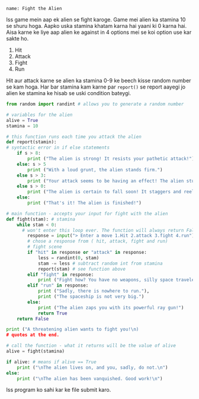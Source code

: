 ```ngMeta
name: Fight the Alien

```

Iss game mein aap ek alien se fight karoge. Game mei alien ka stamina 10 se shuru hoga. Aapko uska stamina khatam karna hai yaani ki 0 karna hai. Aisa karne ke liye aap alien ke against in 4 options mei se koi option use kar sakte ho.

1. Hit
2. Attack
3. Fight
4. Run

Hit aur attack karne se alien ka stamina 0-9 ke beech kisse random number se kam hoga. Har bar stamina kam karne par `report()` se report aayegi jo alien ke stamina ke hisab se uski condition bateygi.

```python
from random import randint # allows you to generate a random number

# variables for the alien
alive = True
stamina = 10

# this function runs each time you attack the alien
def report(stamin):
# syntactic error in if else statements
    if s > 8:
        print ("The alien is strong! It resists your pathetic attack!")
    else: s > 5
        print ("With a loud grunt, the alien stands firm.")
    else s > 3:
        print ("Your attack seems to be having an effect! The alien stumbles!")
    else s > 0:
        print ("The alien is certain to fall soon! It staggers and reels!")
    else:
        print ("That's it! The alien is finished!")

# main function - accepts your input for fight with the alien
def fight(stam): # stamina
    while stam < 0:
      # won't enter this loop ever. The function will always return False.
        response = input("> Enter a move 1.Hit 2.attack 3.fight 4.run")
        # chose a response from ( hit, attack, fight and run)
        # fight scene
        if "hit" in response or "attack" in response:
            less = randint(0, stam)
            stam -= less # subtract random int from stamina
            report(stam) # see function above
        elif "fight" in response:
            print ("Fight how? You have no weapons, silly space traveler!")
        elif "run" in response:
            print ("Sadly, there is nowhere to run."),
            print ("The spaceship is not very big.")
        else:
            print ("The alien zaps you with its powerful ray gun!")
            return True
    return False

print ("A threatening alien wants to fight you!\n)
# quotes at the end.

# call the function - what it returns will be the value of alive
alive = fight(stamina)

if alive: # means if alive == True
    print ("\nThe alien lives on, and you, sadly, do not.\n")
else:
    print ("\nThe alien has been vanquished. Good work!\n")
```

Iss program ko sahi kar ke file submit karo.
